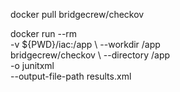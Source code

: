 docker pull bridgecrew/checkov

docker run --rm \
-v ${PWD}/iac:/app \ 
--workdir /app \
bridgecrew/checkov \ 
--directory /app \
-o junitxml \
--output-file-path results.xml